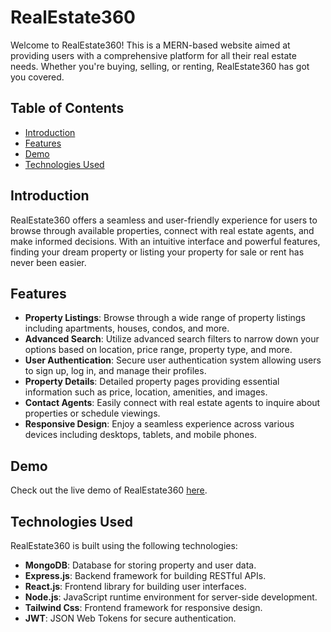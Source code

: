 # RealEstate360

Welcome to RealEstate360! This is a MERN-based website aimed at providing users with a comprehensive platform for all their real estate needs. Whether you're buying, selling, or renting, RealEstate360 has got you covered.

## Table of Contents
- [Introduction](#introduction)
- [Features](#features)
- [Demo](#demo)
- [Technologies Used](#technologies-used)

## Introduction

RealEstate360 offers a seamless and user-friendly experience for users to browse through available properties, connect with real estate agents, and make informed decisions. With an intuitive interface and powerful features, finding your dream property or listing your property for sale or rent has never been easier.

## Features

- **Property Listings**: Browse through a wide range of property listings including apartments, houses, condos, and more.
- **Advanced Search**: Utilize advanced search filters to narrow down your options based on location, price range, property type, and more.
- **User Authentication**: Secure user authentication system allowing users to sign up, log in, and manage their profiles.
- **Property Details**: Detailed property pages providing essential information such as price, location, amenities, and images.
- **Contact Agents**: Easily connect with real estate agents to inquire about properties or schedule viewings.
- **Responsive Design**: Enjoy a seamless experience across various devices including desktops, tablets, and mobile phones.

## Demo

Check out the live demo of RealEstate360 [here](https://realestate360.onrender.com/).

## Technologies Used

RealEstate360 is built using the following technologies:

- **MongoDB**: Database for storing property and user data.
- **Express.js**: Backend framework for building RESTful APIs.
- **React.js**: Frontend library for building user interfaces.
- **Node.js**: JavaScript runtime environment for server-side development.
- **Tailwind Css**: Frontend framework for responsive design.
- **JWT**: JSON Web Tokens for secure authentication.
